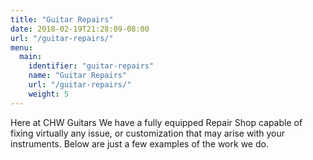 ```yaml
---
title: "Guitar Repairs"
date: 2018-02-19T21:28:09-08:00
url: "/guitar-repairs/"
menu:
  main:
    identifier: "guitar-repairs"
    name: "Guitar Repairs"
    url: "/guitar-repairs/"
    weight: 5
---
```


Here at CHW Guitars We have a fully equipped Repair Shop capable of fixing virtually any issue, or customization that may arise with your instruments. Below are just a few examples of the work we do.
